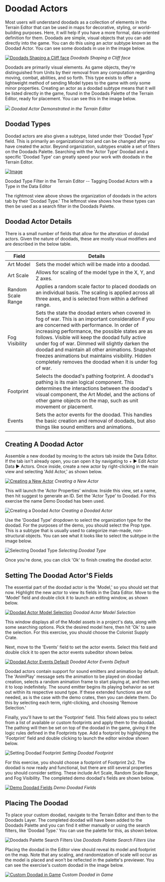 # Doodad Actors

Most users will understand doodads as a collection of elements in the Terrain Editor that can be used in maps for decorative, styling, or world-building purposes. Here, it will help if you have a more formal, data-oriented definition for them. Doodads are simple, visual objects that you can add directly into the game. You can do this using an actor subtype known as the Doodad Actor. You can see some doodads in use in the image below.

[![Doodads Shaping a Cliff face](./resources/064_Doodad_Actors1.png)](./resources/064_Doodad_Actors1.png)
*Doodads Shaping a Cliff face*

Doodads are primarily visual elements. As game objects, they're distinguished from Units by their removal from any computation regarding moving, combat, abilities, and so forth. This type exists to offer a lightweight method of sending Model types to the game with only some minor properties. Creating an actor as a doodad subtype means that it will be listed directly in the game, found in the Doodads Palette of the Terrain Editor, ready for placement. You can see this in the image below.

![](./resources/064_Doodad_Actors2.png)
*Doodad Actor Demonstrated in the Terrain Editor*

## Doodad Types

Doodad actors are also given a subtype, listed under their 'Doodad Type' field. This is primarily an organizational tool and can be changed after you have created the actor. Beyond organization, subtypes enable a set of filters on the Doodads Palette. Searching with the 'Actor Type' Doodad and a specific 'Doodad Type' can greatly speed your work with doodads in the Terrain Editor.

[![Image](./resources/064_Doodad_Actors3.png)](./resources/064_Doodad_Actors3.png)

Doodad Type Filter in the Terrain Editor -- Tagging Doodad Actors with a Type in the Data Editor

The rightmost view above shows the organization of doodads in the actors tab by their 'Doodad Type.' The leftmost view shows how these types can then be used as a search filter in the Doodads Palette.

## Doodad Actor Details

There is a small number of fields that allow for the alteration of doodad actors. Given the nature of doodads, these are mostly visual modifiers and are described in the below table.

| Field              | Details                                                                                                                                                                                                                                                                                                                                                                                                                                                                      |
| ------------------ | ---------------------------------------------------------------------------------------------------------------------------------------------------------------------------------------------------------------------------------------------------------------------------------------------------------------------------------------------------------------------------------------------------------------------------------------------------------------------------- |
| Art Model          | Sets the model which will be made into a doodad.                                                                                                                                                                                                                                                                                                                                                                                                                             |
| Art Scale          | Allows for scaling of the model type in the X, Y, and Z axes.                                                                                                                                                                                                                                                                                                                                                                                                                |
| Random Scale Range | Applies a random scale factor to placed doodads on an individual basis. The scaling is applied across all three axes, and is selected from within a defined range.                                                                                                                                                                                                                                                                                                           |
| Fog Visibility     | Sets the state the doodad enters when covered in fog of war. This is an important consideration if you are concerned with performance. In order of increasing performance, the possible states are as follows. Visible will keep the doodad fully active under fog of war. Dimmed will slightly darken the doodad and maintain all other animations. Snapshot freezes animations but maintains visibility. Hidden completely removes the doodad when it is under fog of war. |
| Footprint          | Selects the doodad's pathing footprint. A doodad's pathing is its main logical component. This determines the interactions between the doodad's visual component, the Art Model, and the actions of other game objects on the map, such as unit movement or placement.                                                                                                                                                                                                       |
| Events             | Sets the actor events for the doodad. This handles the basic creation and removal of doodads, but also things like sound emitters and animations.                                                                                                                                                                                                                                                                                                                            |

## Creating A Doodad Actor

Assemble a new doodad by moving to the actors tab inside the Data Editor. If the tab isn't already open, you can open it by navigating to + ▶︎ Edit Actor Data ▶︎ Actors. Once inside, create a new actor by right-clicking in the main view and selecting 'Add Actor,' as shown below.

[![Creating a New Actor](./resources/064_Doodad_Actors4.png)](./resources/064_Doodad_Actors4.png)
*Creating a New Actor*

This will launch the 'Actor Properties' window. Inside this view, set a name, then hit suggest to generate an ID. Set the 'Actor Type' to Doodad. For this exercise the name Demo Doodad has been used.

![Creating a Doodad Actor](./resources/064_Doodad_Actors5.png)
*Creating a Doodad Actor*

Use the 'Doodad Type' dropdown to select the organization type for the doodad. For the purposes of the demo, you should select the Prop type. This is a subtype that is usually used to categorize man-made, non-structural objects. You can see what it looks like to select the subtype in the image below.

![Selecting Doodad Type](./resources/064_Doodad_Actors6.png)
*Selecting Doodad Type*

Once you're done, you can click 'Ok' to finish creating the doodad actor.

## Setting The Doodad Actor'S Fields

The essential part of the doodad actor is the 'Model,' so you should set that now. Highlight the new actor to view its fields in the Data Editor. Move to the 'Model' field and double click it to launch an editing window, as shown below.

[![Doodad Actor Model Selection](./resources/064_Doodad_Actors7.png)](./resources/064_Doodad_Actors7.png)
*Doodad Actor Model Selection*

This window displays all of the Model assets in a project's data, along with some searching options. Pick the desired model here, then hit 'Ok' to save the selection. For this exercise, you should choose the Colonist Supply Crate.

Next, move to the 'Events' field to set the actor events. Select this field and double click it to open the actor events subeditor shown below.

[![Doodad Actor Events Default](./resources/064_Doodad_Actors8.png)](./resources/064_Doodad_Actors8.png)
*Doodad Actor Events Default*

Doodad actors contain support for sound emitters and animation by default. The 'AnimPlay' message sets the animation to be played on doodad creation, selects a random animation frame to start playing at, and then sets it to loop indefinitely. The sound emitter begins its playing behavior as set out within its respective sound type. If these extended functions are not needed, as is the case with the demo crates, then you can delete them. Do this by selecting each term, right-clicking, and choosing 'Remove Selection.'

Finally, you'll have to set the 'Footprint' field. This field allows you to select from a list of available or custom footprints and apply them to the doodad. The pathing will then be set on top of the doodad in the game, giving it the logic rules defined in the Footprints type. Add a footprint by highlighting the 'Footprint' field and double clicking to launch the editor window shown below.

![Setting Doodad Footprint](./resources/064_Doodad_Actors9.png)
*Setting Doodad Footprint*

For this exercise, you should choose a footprint of Footprint 2x2. The doodad is now ready and functional, but there are still several properties you should consider setting. These include Art Scale, Random Scale Range, and Fog Visibility. The completed demo doodad's fields are shown below.

[![Demo Doodad Fields](./resources/064_Doodad_Actors10.png)](./resources/064_Doodad_Actors10.png)
*Demo Doodad Fields*

## Placing The Doodad

To place your custom doodad, navigate to the Terrain Editor and then to the Doodads Layer. The completed doodad will have been added to the Doodads Palette and you can find it either manually or using the search filters, like 'Doodad Type.' You can use the palette for this, as shown below.

![Doodads Palette Search Filters Use](./resources/064_Doodad_Actors11.png)
*Doodads Palette Search Filters Use*

Placing the doodad in the Editor view should reveal its model and footprint on the map. Note that any scaling, and randomization of scale will occur as the model is placed and won't be reflected in the palette's previewer. You can see the exercise's custom doodad in the image below.

[![Custom Doodad in Game](./resources/064_Doodad_Actors12.png)](./resources/064_Doodad_Actors12.png)
*Custom Doodad in Game*
